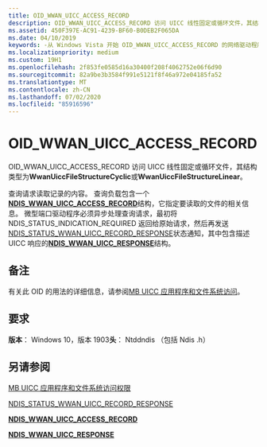 ```yaml
---
title: OID_WWAN_UICC_ACCESS_RECORD
description: OID_WWAN_UICC_ACCESS_RECORD 访问 UICC 线性固定或循环文件，其结构类型为 WwanUiccFileStructureCyclic 或 WwanUiccFileStructureLinear。
ms.assetid: 450F397E-AC91-4239-BF60-B0DEB2F065DA
ms.date: 04/10/2019
keywords: -从 Windows Vista 开始 OID_WWAN_UICC_ACCESS_RECORD 的网络驱动程序
ms.localizationpriority: medium
ms.custom: 19H1
ms.openlocfilehash: 2f853fe0585d16a30400f208f4062752e06f6d90
ms.sourcegitcommit: 82a9be3b3584f991e5121f8f46a972e04185fa52
ms.translationtype: MT
ms.contentlocale: zh-CN
ms.lasthandoff: 07/02/2020
ms.locfileid: "85916596"
---
```

# <a name="oid_wwan_uicc_access_record"></a>OID_WWAN_UICC_ACCESS_RECORD

OID_WWAN_UICC_ACCESS_RECORD 访问 UICC 线性固定或循环文件，其结构类型为**WwanUiccFileStructureCyclic**或**WwanUiccFileStructureLinear**。

查询请求读取记录的内容。 查询负载包含一个[**NDIS_WWAN_UICC_ACCESS_RECORD**](https://docs.microsoft.com/windows-hardware/drivers/ddi/ndiswwan/ns-ndiswwan-_ndis_wwan_uicc_access_record)结构，它指定要读取的文件的相关信息。 微型端口驱动程序必须异步处理查询请求，最初将 NDIS_STATUS_INDICATION_REQUIRED 返回给原始请求，然后再发送[NDIS_STATUS_WWAN_UICC_RECORD_RESPONSE](ndis-status-wwan-uicc-record-response.md)状态通知，其中包含描述 UICC 响应的[**NDIS_WWAN_UICC_RESPONSE**](https://docs.microsoft.com/windows-hardware/drivers/ddi/ndiswwan/ns-ndiswwan-_ndis_wwan_uicc_response)结构。 

## <a name="remarks"></a>备注

有关此 OID 的用法的详细信息，请参阅[MB UICC 应用程序和文件系统访问](mb-uicc-application-and-file-system-access.md)。

## <a name="requirements"></a>要求

**版本**： Windows 10，版本 1903**头**： Ntddndis （包括 Ndis .h）

## <a name="see-also"></a>另请参阅

[MB UICC 应用程序和文件系统访问权限](mb-uicc-application-and-file-system-access.md)

[NDIS_STATUS_WWAN_UICC_RECORD_RESPONSE](ndis-status-wwan-uicc-record-response.md)

[**NDIS_WWAN_UICC_ACCESS_RECORD**](https://docs.microsoft.com/windows-hardware/drivers/ddi/ndiswwan/ns-ndiswwan-_ndis_wwan_uicc_access_record)

[**NDIS_WWAN_UICC_RESPONSE**](https://docs.microsoft.com/windows-hardware/drivers/ddi/ndiswwan/ns-ndiswwan-_ndis_wwan_uicc_response)
